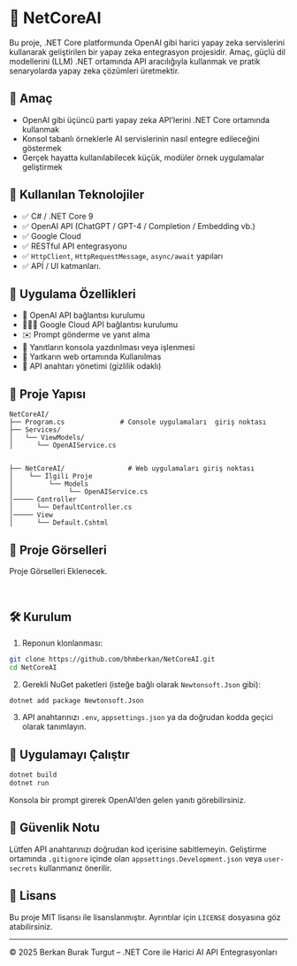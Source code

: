 # 🤖 NetCoreAI

Bu proje, .NET Core platformunda OpenAI gibi harici yapay zeka servislerini kullanarak geliştirilen bir yapay zeka entegrasyon projesidir. Amaç, güçlü dil modellerini (LLM) .NET ortamında API aracılığıyla kullanmak ve pratik senaryolarda yapay zeka çözümleri üretmektir.

## 🎯 Amaç

- OpenAI gibi üçüncü parti yapay zeka API’lerini .NET Core ortamında kullanmak  
- Konsol tabanlı örneklerle AI servislerinin nasıl entegre edileceğini göstermek  
- Gerçek hayatta kullanılabilecek küçük, modüler örnek uygulamalar geliştirmek  

## 🧰 Kullanılan Teknolojiler

- ✅ C#  / .NET Core 9 
- ✅ OpenAI API (ChatGPT / GPT-4 / Completion / Embedding vb.)
- ✅ Google Cloud
- ✅ RESTful API entegrasyonu
- ✅ `HttpClient`, `HttpRequestMessage`, `async/await` yapıları
- ✅ APİ / UI katmanları.

## 🧠 Uygulama Özellikleri

- 🔌 OpenAI API bağlantısı kurulumu  
- 👨🏼‍🎓 Google Cloud API bağlantısı kurulumu
- ✉️ Prompt gönderme ve yanıt alma  
- 🧾 Yanıtların konsola yazdırılması veya işlenmesi  
- 🪪 Yaıtkarın web ortamında Kullanılmas
- 🔐 API anahtarı yönetimi (gizlilik odaklı)

## 📁 Proje Yapısı

```text
NetCoreAI/
├── Program.cs              # Console uygulamaları  giriş noktası
├── Services/
│   └── ViewModels/   
│      └── OpenAIService.cs


├── NetCoreAI/                # Web uygulamaları giriş noktası
│    └── İlgili Proje   
│         └── Models   
│              └── OpenAIService.cs
│───── Controller   
│      └── DefaultController.cs
│───── View   
│      └── Default.Cshtml

```

## 📸 **Proje Görselleri**

Proje Görselleri Eklenecek.

<br/>

## **🛠 Kurulum**

1. Reponun klonlanması:

```bash
git clone https://github.com/bhmberkan/NetCoreAI.git
cd NetCoreAI
```

2. Gerekli NuGet paketleri (isteğe bağlı olarak `Newtonsoft.Json` gibi):

```bash
dotnet add package Newtonsoft.Json
```

3. API anahtarınızı `.env`, `appsettings.json` ya da doğrudan kodda geçici olarak tanımlayın.

## 🚀 Uygulamayı Çalıştır

```bash
dotnet build
dotnet run
```

Konsola bir prompt girerek OpenAI’den gelen yanıtı görebilirsiniz.

## 🔐 Güvenlik Notu

Lütfen API anahtarınızı doğrudan kod içerisine sabitlemeyin. Geliştirme ortamında `.gitignore` içinde olan `appsettings.Development.json` veya `user-secrets` kullanmanız önerilir.



## 📄 Lisans

Bu proje MIT lisansı ile lisanslanmıştır. Ayrıntılar için `LICENSE` dosyasına göz atabilirsiniz.

---

© 2025 Berkan Burak Turgut – .NET Core ile Harici AI API Entegrasyonları
